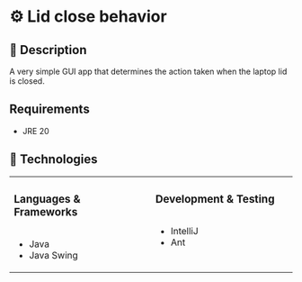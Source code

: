 # ⚙️ Lid close behavior
## 📝 Description
<p>A very simple GUI app that determines the action taken when the laptop lid is closed.</p>
<h2>Requirements</h2>
<ul>
  <li>JRE 20</li>
</ul>

## 🧰 Technologies

<table><tr><td valign="top" width="33%">



### Languages & Frameworks  
<div align="left">
  <ul style="list-style-type: disc; display: inline-block;">
    <li>Java</li>
  <li>Java Swing</li>
  </ul>
</div>


</td><td valign="top" width="33%">



###  Development & Testing   
<div align="left">
  <ul style="list-style-type: disc; display: inline-block;">
    <li>IntelliJ</li>
  <li>Ant</li>
  </ul>
</div>




